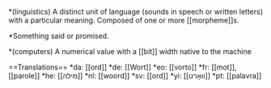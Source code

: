 *(linguistics) A distinct unit of language (sounds in speech or written letters) with a particular meaning. Composed of one or more [[morpheme]]s.

*Something said or promised.

*(computers) A numerical value with a [[bit]] width native to the machine

==Translations==
*da: [[ord]]
*de: [[Wort]]
*eo: [[vorto]]
*fr: [[mot]], [[parole]]
*he: [[מילה]]
*nl: [[woord]]
*sv: [[ord]]
*yi: [[װאָרט]]
*pt: [[palavra]]
